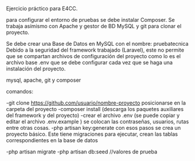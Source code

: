 Ejercicio práctico para E4CC.

para configurar el entorno de pruebas se debe instalar Composer.
Se trabaja asímismo con Apache y gestor de BD MySQL y git para clonar el proyecto.

Se debe crear una Base de Datos en MySQL con el nombre: pruebatecnica
Debido a la seguridad del framework trabajado (Laravel), este no permite que se compartan archivos de configuración
del proyecto como lo es el archivo base .env que se debe configurar cada vez que se haga una instalación del proyecto.

mysql, apache, git y composer

comandos:

-git clone https://github.com/usuario/nombre-proyecto
posicionarse en la carpeta del proyecto
-composer install (descarga los paquetes auxiliares del framework y del proyecto)
-crear el archivo .env (se puede copiar y editar el archivo .env.example )
   se colocan las contraseñas, usuarios, rutas entre otras cosas.
-php artisan key:generate
con esos pasos se crea un proyecto básico.
Este tiene migraciones para ejecutar, crean las tablas correspondientes en la base de datos

-php artisan migrate
-php artisan db:seed //valores de prueba
